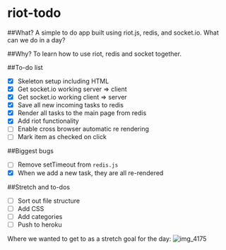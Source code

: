 # riot-todo

##What?
A simple to do app built using riot.js, redis, and socket.io. What can we do in a day?

##Why?
To learn how to use riot, redis and socket together.

##To-do list
- [x] Skeleton setup including HTML
- [x] Get socket.io working server => client
- [x] Get socket.io working client => server
- [x] Save all new incoming tasks to redis
- [x] Render all tasks to the main page from redis
- [x] Add riot functionality
- [ ] Enable cross browser automatic re rendering
- [ ] Mark item as checked on click

##Biggest bugs
- [ ] Remove setTimeout from `redis.js`
- [x] When we add a new task, they are all re-rendered

##Stretch and to-dos
- [ ] Sort out file structure
- [ ] Add CSS
- [ ] Add categories
- [ ] Push to heroku

Where we wanted to get to as a stretch goal for the day:
![img_4175](https://cloud.githubusercontent.com/assets/4185328/8679333/ff3d96d8-2a51-11e5-827a-535d97aafa51.jpg)
